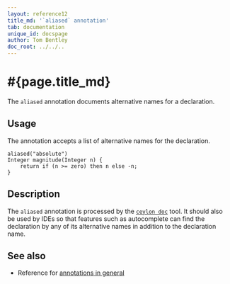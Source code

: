 ```yaml
---
layout: reference12
title_md: '`aliased` annotation'
tab: documentation
unique_id: docspage
author: Tom Bentley
doc_root: ../../..
---
```


# #{page.title_md}

The `aliased` annotation documents alternative names for a declaration.

## Usage

The annotation accepts a list of alternative names for the declaration.

<!-- try: -->
    aliased("absolute")
    Integer magnitude(Integer n) {
        return if (n >= zero) then n else -n;
    }

## Description

The `aliased` annotation is processed by the 
[`ceylon doc`](#{site.urls.ceylon_tool_current}/ceylon-doc.html) tool. 
It should also be used by IDEs so that features such as autocomplete 
can find the declaration by any of its alternative names in addition 
to the declaration name.

## See also

* Reference for [annotations in general](../../structure/annotation/)

